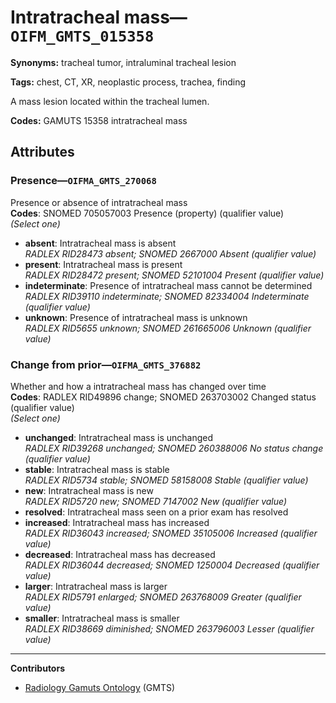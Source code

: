# Intratracheal mass—`OIFM_GMTS_015358`

**Synonyms:** tracheal tumor, intraluminal tracheal lesion

**Tags:** chest, CT, XR, neoplastic process, trachea, finding

A mass lesion located within the tracheal lumen.

**Codes:** GAMUTS 15358 intratracheal mass

## Attributes

### Presence—`OIFMA_GMTS_270068`

Presence or absence of intratracheal mass  
**Codes**: SNOMED 705057003 Presence (property) (qualifier value)  
*(Select one)*

- **absent**: Intratracheal mass is absent  
_RADLEX RID28473 absent; SNOMED 2667000 Absent (qualifier value)_
- **present**: Intratracheal mass is present  
_RADLEX RID28472 present; SNOMED 52101004 Present (qualifier value)_
- **indeterminate**: Presence of intratracheal mass cannot be determined  
_RADLEX RID39110 indeterminate; SNOMED 82334004 Indeterminate (qualifier value)_
- **unknown**: Presence of intratracheal mass is unknown  
_RADLEX RID5655 unknown; SNOMED 261665006 Unknown (qualifier value)_

### Change from prior—`OIFMA_GMTS_376882`

Whether and how a intratracheal mass has changed over time  
**Codes**: RADLEX RID49896 change; SNOMED 263703002 Changed status (qualifier value)  
*(Select one)*

- **unchanged**: Intratracheal mass is unchanged  
_RADLEX RID39268 unchanged; SNOMED 260388006 No status change (qualifier value)_
- **stable**: Intratracheal mass is stable  
_RADLEX RID5734 stable; SNOMED 58158008 Stable (qualifier value)_
- **new**: Intratracheal mass is new  
_RADLEX RID5720 new; SNOMED 7147002 New (qualifier value)_
- **resolved**: Intratracheal mass seen on a prior exam has resolved  
- **increased**: Intratracheal mass has increased  
_RADLEX RID36043 increased; SNOMED 35105006 Increased (qualifier value)_
- **decreased**: Intratracheal mass has decreased  
_RADLEX RID36044 decreased; SNOMED 1250004 Decreased (qualifier value)_
- **larger**: Intratracheal mass is larger  
_RADLEX RID5791 enlarged; SNOMED 263768009 Greater (qualifier value)_
- **smaller**: Intratracheal mass is smaller  
_RADLEX RID38669 diminished; SNOMED 263796003 Lesser (qualifier value)_

---

**Contributors**

- [Radiology Gamuts Ontology](https://gamuts.net/) (GMTS)